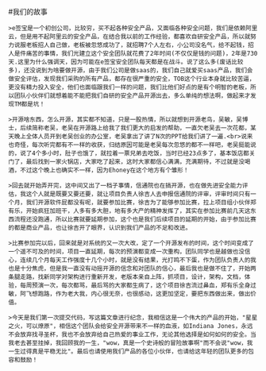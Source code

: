 #我们的故事

    >e签宝是一个初创公司，比较穷，买不起各种安全产品，又面临各种安全问题，我们是依赖阿里云，但是用不起阿里云的安全产品，在结合我以前的工作经验，都喜欢自研安全产品，所以就努力说服老板招人自己做，老板被忽悠成功了，就招聘7个人左右，小公司没名气，给不起钱，招人是件痛苦的事情，我们光建立这个安全团队就花费了2年时间(不仅仅是钱的问题)，2年是730天.这里为什么强调天，因为可能在e签宝安全团队每天都是在战斗。说了这么多(废话比较多)，还没说到为啥要做开源，由于我们公司是做saas的，我们自己就爱买saas产品，我们会做安全评估，发现我们采购的所有产品，都存在很严重的安全，TOB这个行业本身就比较苦逼，更没有精力投入安全，他们也面临跟我们一样的问题，我们比他们好点的是有个明智的老板，所以团队小伙伴们就想着能不能把我们自研的安全产品开源出去，多么单纯的想法啊，做起来才发现TM都是坑！
    
    >开源啥东西，怎么开源，其实都不知道，只是一股热情，所以就想到开源老鸟，吴敏，吴博士，后续简称老吴，老吴在开源路上给我了我们更大的启发的帮助，一直欠老吴去一次花都，某天晚上全体人员开到老吴创业的办公室，老吴拿出了讲了N次的PPT给我们讲了一遍.<br>说来也奇怪，每次听完都有不一样的收获，归结原因可能是老吴每次忽悠的都不一样吧，老吴挺能说的，说了4个多小时，肚子也饿了，就拉着一票兄弟去吃饭，当时已经23点多了，基本饭店都关门了，最后找到一家火锅店，大家吃了起来，这时大家都信心满满，充满期待，不过就是没喝酒，不过这个晚上也确实不一样，因为Ehoney在这个地方有个雏形！
    
    >回去就开始弄开完，这中间又出了一档子事情，信通院也在搞开源，也在做先进安全能力评估，我这个人就是既要又要还要，就让项目负责人徐吉人去申报信通院的评审，评审时间只有一个月，我们开源软件屁都没有呢，就要参加比赛，徐吉为了能够参加比赛，拉上项目组小伙伴郑有乐，开始疯狂加班干，人多有多大胆，地有多大产的精神发挥了，其实在参加比赛前几天这东西流程还没跑通，所以比赛就要延期参加，这个也是我们后续项目的延期的开始，由于参加比赛的都是商业产品，也让徐吉开了眼界，认识到我们产品的不足和改进。
    
    >比赛参加完以后，回来就是对系统的又一次大改，定了一个开源发布的时间，这个时间变成了一个遥不可及的时间，项目一直延期，每次的预演都变成一次重构，团队同学也是越做也没信心，连续几个月每天工作强度十几个小时，就是没有结果，光打鸣不下蛋，作为团队负责人的我也是十分焦虎，但是我一直没有动摇开源的信念和对团队的信心，最后我也是做不住了，开始两条腿走路，找新同学对架构进行重新开发，老版本亲自上阵，抓项目，设计，架构，文档，体验，每周预演一次，每次都骂，最后骂的大家都生病了，这个项目徐吉流过鼻血，郑有乐全身过敏，阿飞想跑路，作为老大我，内心很无奈，也很感动，这更加坚定，要把东西做出来，做出价值。
    
    >今天是我们第一次提交代码，写这篇文章进行纪念，我相信这是一个伟大的产品的开始，"星星之火，可以燎原"，相信这个团队会给安全开源带来不一样的血液，如Indiana Jones，永远不会放弃找寻圣杯，我也不会放弃给自己热爱的事业工作，无论其他选择是如何如何的安全。当我老去甚至挂掉，我回顾我的一生，"wow，真是一个史诗般的冒险故事啊"而不会说"wow，我一生过得真是平稳无比"。最后也请使用我们产品的各位小伙伴，也请给这年轻的团队更多的包容和鼓励！

